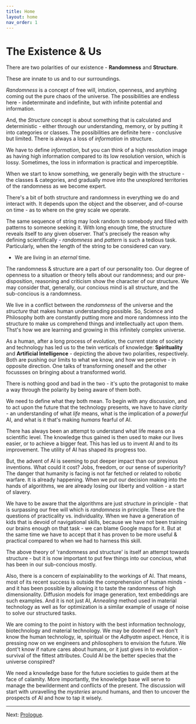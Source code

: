 ```yaml
---
title: Home
layout: home
nav_order: 1
---
```


# The Existence & Us


There are two polarities of our existence - **Randomness** and **Structure**. 


These are innate to us and to our surroundings.

*Randomness* is a concept of free will, intution, openness, and anything coming out the pure chaos of the universe. The possibilities are endless here - indeterminate and indefinite, but with infinite potential and information.

And, the *Structure* concept is about something that is calculated and deterministic - either through our understanding, memory, or by putting it into categories or classes. The possibilities are definite here - conclusive but limited. There is always a loss of *information* in structure.

We have to define *information*, but you can think of a high resolution image as having high information compared to its low resolution version, which is lossy. Sometimes, the loss in information is practical and imperceptible.


When we start to know something, we generally begin with the structure - the classes & categories, and gradually move into the unexplored territories of the randomness as we become expert.

There's a bit of both structure and randomness in everything we do and interact with. It depends upon the object and the observer, and of-course on time - as to where on the grey scale we operate. 

The same sequence of string may look random to somebody and filled with patterns to someone seeking it. With long enough time, the structure reveals itself to any given observer. That's precisely the reason why defining scientifically - *randomness* and *pattern* is such a tedious task. Particularly, when the length of the string to be considered can vary.

- We are living in an *eternal* time.

The randomness & structure are a part of our personality too. Our degree of openness to a situation or theory tells about our randomness; and our pre-disposition, reasoning and criticism show the character of our structure. We may consider that, generally, our concious mind is all structure, and the sub-concious is a randomness.

We live in a conflict between the *randomness* of the universe and the *structure* that makes human understanding possible. So, Science and Philosophy both are constantly putting more and more randomness into the structure to make us comprehend things and intellectually act upon them. Thst's how we are learning and growing in this infinitely complex universe.

As a human, after a long process of evolution, the current state of society and technology has led us to the twin verticals of knowledge: **Spirituality** and **Artificial Intelligence** - depicting the above two polarities, respectively. Both are pushing our limits to what we know, and how we perceive - in opposite direction. One talks of transforming oneself and the other focussses on bringing about a transformed world.

There is nothing good and bad in the two - it's upto the protagonist to make a way through the polarity by being aware of them both.

We need to define what they both mean. To begin with any discussion, and to act upon the future that the technology presents, we have to have *clarity* - an understanding of what *life* means, what is the implication of a *powerful* AI, and what is it that's making *humans* fearful of AI.

There has always been an attempt to understand what life means on a scientific level. The knowledge thus gained is then used to make our lives easier, or to achieve a bigger feat. This has led us to invent AI and to its improvement. The utility of AI has shaped its progress too.

But, the advent of AI is seeming to put deeper impact than our previous inventions. What could it cost? Jobs, freedom, or our sense of superiority? The danger that humanity is facing is not far fetched or related to robotic warfare. It is already happening. When we put our decision making into the hands of algorithms, we are already losing our liberty and volition - a start of slavery. 

We have to be aware that the algorithms are just *structure* in principle - that is surpassing our free will which is *randomness* in principle. These are the questions of practicality vs. individuality. When we have a generation of kids that is devoid of navigational skills, because we have not been training our brains enough on that task - we can blame Google maps for it. But at the same time we have to accept that it has proven to be more useful & practical compared to when we had to harness this skill.

The above theory of 'randomness and structure' is itself an attempt towards structure - but it is now important to put few things into our concious, what has been in our sub-concious mostly. 

Also, there is a concern of explainability to the workings of AI. That means, most of its recent success is outside the comprehension of human minds - and it has been possible by allowing it to taste the randomness of high dimensionality. Diffusion models for image generation, text embeddings are such examples.
And it is not just AI, *Annealing* method used in material technology as well as for optimization is a similar example of usage of noise to solve our structured tasks.

We are coming to the point in history with the best information technology, biotechnology and material technology. We may be doomed if we don't know the human technology, ie, spiritual or the *Adhyatm* aspect. Hence, it is pressing now on we engineers and philosophers to envision the future. We dont't know if nature cares about humans, or it just gives in to evolution - survival of the fittest attributes. Could AI be the better species that the universe conspired?

We need a knowledge base for the future societies to guide them at the face of calamity. More importantly, the knowledge base will serve to manage the bewilderment and conflicts of the present. The discussion will start with unravelling the *mysteries* around humans, and then to uncover the prospects of AI and how to tap it wisely.

---

Next: [Prologue](c0/intro/).
